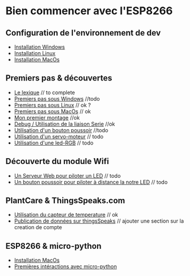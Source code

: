 Bien commencer avec l'ESP8266
=============================

Configuration de l'environnement de dev
----------------------------------------

- [Installation Windows](docs/install-win.md)
- [Installation Linux](docs/install-ubuntu.md)
- [Installation MacOs](docs/install-macos.md)

Premiers pas & découvertes
--------------------------

- [Le lexique](docs/lexique.md) // to complete
- [Premiers pas sous Windows](docs/first_step-windows.md) //todo
- [Premiers pas sous Linux](docs/first_step-linux.md) // ok ?
- [Premiers pas sous MacOs](docs/first_step-macos.md) // ok
- [Mon premier montage](arduino/blink-led/README.md) //ok
- [Debug / Utilisation de la liaison Serie](arduino/Serial/readme.md) //ok
- [Utilisation d'un bouton poussoir](arduino/push-button/README.md) //todo
- [Utilisation d'un servo-moteur](arduino/servo-motor/README.md) // todo
- [Utilisation d'une led-RGB](arduino/servo-motor/README.md) // todo

Découverte du module Wifi
-------------------------

- [Un Serveur Web pour piloter un LED](arduino/simple-led-server/README.md) // todo
- [Un bouton poussoir pour piloter à distance la notre LED](arduino/push-button-client/README.md) // todo

PlantCare & ThingsSpeaks.com
----------------------------

- [Utilisation du capteur de temperature](arduino/temperature-sensor/README.md) // ok
- [Publication de données sur thingsSpeaks](arduino/plantcare-thingsspeaks/README.md) // ajouter une section sur la creation de compte

ESP8266 & micro-python
----------------------

- [Installation MacOs](docs/install-micropython-macos.md)
- [Premières intéractions avec micro-python](microPython/readme.md)
